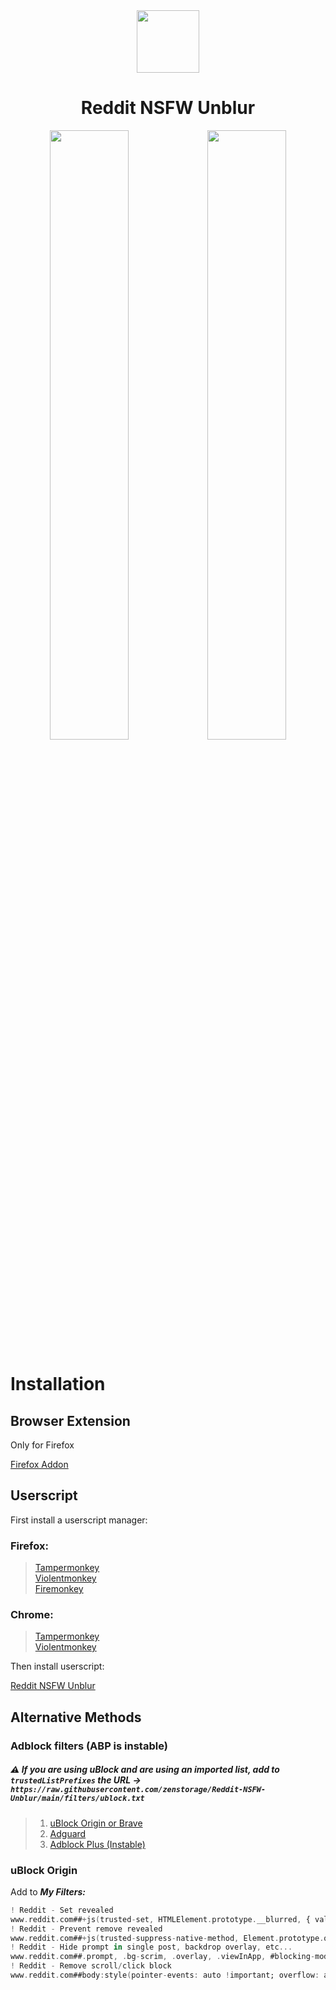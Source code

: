 <div align="center">
    <a align="center" width="100%">
        <img width="100px" src="https://raw.githubusercontent.com/zenstorage/Reddit-NSFW-Unblur/main/assets/icon.png">
    </a>
    <h1 align="center">Reddit NSFW Unblur</h1>
    <img width="50%" src="https://raw.githubusercontent.com/zenstorage/Reddit-NSFW-Unblur/main/assets/before-addon.png"><img width="50%" src="https://raw.githubusercontent.com/zenstorage/Reddit-NSFW-Unblur/main/assets/after-addon.png">
</div>

# Installation

## Browser Extension

Only for Firefox

[Firefox Addon](https://addons.mozilla.org/pt-BR/firefox/addon/reddit-nsfw-spoiler-unblur/)

## Userscript

First install a userscript manager:

### Firefox:

> [Tampermonkey](https://addons.mozilla.org/pt-BR/firefox/addon/tampermonkey/)  
> [Violentmonkey](https://addons.mozilla.org/pt-BR/firefox/addon/violentmonkey/)  
> [Firemonkey](https://addons.mozilla.org/pt-BR/firefox/addon/firemonkey/)

### Chrome:

> [Tampermonkey](https://chromewebstore.google.com/detail/tampermonkey/dhdgffkkebhmkfjojejmpbldmpobfkfo)  
> [Violentmonkey](https://chromewebstore.google.com/detail/violentmonkey/jinjaccalgkegednnccohejagnlnfdag)

Then install userscript:

[Reddit NSFW Unblur](https://greasyfork.org/scripts/485608)

Alternative Methods
-------------------

### Adblock filters (ABP is instable)
##### ⚠️ If you are using uBlock and are using an imported list, add to `trustedListPrefixes` the URL -> `https://raw.githubusercontent.com/zenstorage/Reddit-NSFW-Unblur/main/filters/ublock.txt`
> 1. [uBlock Origin or Brave](https://subscribe.adblockplus.org/?location=https%3A%2F%2Fraw.githubusercontent.com%2Fzenstorage%2FReddit-NSFW-Unblur%2Fmain%2Ffilters%2Fublock.txt&title=Reddit-Unblur)
> 2. [Adguard](https://subscribe.adblockplus.org/?location=https%3A%2F%2Fraw.githubusercontent.com%2Fzenstorage%2FReddit-NSFW-Unblur%2Fmain%2Ffilters%2Fadguard.txt&title=Reddit-Unblur)  
> 3. [Adblock Plus (Instable)](https://subscribe.adblockplus.org/?location=https%3A%2F%2Fraw.githubusercontent.com%2Fzenstorage%2FReddit-NSFW-Unblur%2Fmain%2Ffilters%2Fabp.txt&title=Reddit-Unblur)

<!---
> 1. [uBlock Origin or Brave](https://raw.githubusercontent.com/zenstorage/Reddit-NSFW-Unblur/main/filters/ublock.txt)  
> 2. [Adguard](https://raw.githubusercontent.com/zenstorage/Reddit-NSFW-Unblur/main/filters/adguard.txt)  
> 3. [Adblock Plus (Instable)](https://raw.githubusercontent.com/zenstorage/Reddit-NSFW-Unblur/main/filters/abp.txt)
-->

### uBlock Origin

Add to ***My Filters:*** 
```adb
! Reddit - Set revealed
www.reddit.com##+js(trusted-set, HTMLElement.prototype.__blurred, { value: "false" })
! Reddit - Prevent remove revealed
www.reddit.com##+js(trusted-suppress-native-method, Element.prototype.querySelector, '"div[slot="revealed"]"', prevent)
! Reddit - Hide prompt in single post, backdrop overlay, etc...
www.reddit.com##.prompt, .bg-scrim, .overlay, .viewInApp, #blocking-modal, #nsfw-qr-dialog, body > [style*="blur(4px)"]
! Reddit - Remove scroll/click block
www.reddit.com##body:style(pointer-events: auto !important; overflow: auto !important;)
```
